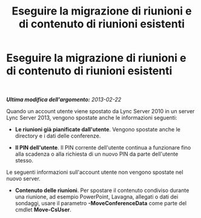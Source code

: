 ﻿---
title: Eseguire la migrazione di riunioni e di contenuto di riunioni esistenti
TOCTitle: Eseguire la migrazione di riunioni e di contenuto di riunioni esistenti
ms:assetid: 30516731-2ae1-4a6d-a7e1-d3f05778c954
ms:mtpsurl: https://technet.microsoft.com/it-it/library/JJ688011(v=OCS.15)
ms:contentKeyID: 49887501
ms.date: 08/24/2015
mtps_version: v=OCS.15
ms.translationtype: HT
---

# Eseguire la migrazione di riunioni e di contenuto di riunioni esistenti

 

_**Ultima modifica dell'argomento:** 2013-02-22_

Quando un account utente viene spostato da Lync Server 2010 in un server Lync Server 2013, vengono spostate anche le informazioni seguenti:

  - **Le riunioni già pianificate dall'utente**. Vengono spostate anche le directory e i dati delle conferenze.

  - **Il PIN dell'utente**. Il PIN corrente dell'utente continua a funzionare fino alla scadenza o alla richiesta di un nuovo PIN da parte dell'utente stesso.

Le seguenti informazioni sull'account utente non vengono spostate nel nuovo server.

  - **Contenuto delle riunioni**. Per spostare il contenuto condiviso durante una riunione, ad esempio PowerPoint, Lavagna, allegati o dati dei sondaggi, usare il parametro **-MoveConferenceData** come parte del cmdlet **Move-CsUser**.

